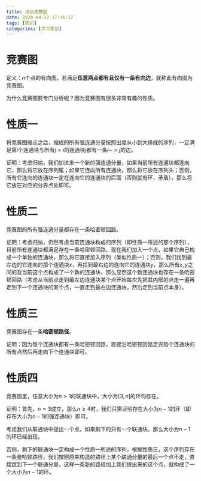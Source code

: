 ```yaml
---
title: 浅谈竞赛图
date: 2020-04-22 17:36:37
tags: [图论]
categories: [学习笔记]
---
```


# 竞赛图

定义：$n$个点的有向图，若满足**任意两点都有且仅有一条有向边**，就称此有向图为竞赛图。

为什么竞赛图要专门分析呢？因为竞赛图有很多非常有趣的性质。

<!--more-->

# 性质一

将竞赛图缩点之后，缩成的所有强连通分量按照出度从小到大排成的序列，一定满足第$i$个连通块与所有$j>i$的连通块$j$都有一条$i->j$的边。

证明：考虑归纳，我们加进来一个新的强连通分量，如果当前所有连通块都连向它，那么将它放在序列尾；如果它连向所有连通块，那么将它放在序列头；否则，所有它连向的连通块一定在连向它的连通块的后面（否则就有环，矛盾），那么将它放在对应的分界点处即可。

# 性质二

竞赛图的所有强连通分量都存在一条哈密顿回路。

证明：考虑归纳，仍然考虑当前连通块构成的序列（即性质一所述的那个序列），目前所有连通块都满足存在一条哈密顿回路。现在我们加入一个点，如果它自己构成一个单独的连通块，那么将它直接加入序列（类似性质一）；否则，我们找到最左边的它连向的那个连通块$x$，再找到最右边的连向它的连通块$y$，那么所有$x,y$之间的及当前这个点构成了一个新的连通块，那么显然这个新连通块也存在一条哈密顿回路（考虑从当前点走到最左边连通块某个点开始每次先把其内部的点走一遍再走到下一个连通块的某个点，一直走到最右边连通块，然后走到当前点本身）。

# 性质三

竞赛图存在一条**哈密顿路径**。

证明：因为每个连通块都有一条哈密顿回路，直接沿哈密顿回路走完每个连通块的所有点然后再走向下个连通块即可。

# 性质四

竞赛图里，任意大小为$n>1$的联通块中，大小为$[3,n]$的环均存在。

证明：首先，$n=3$成立，那么$n\ge 4$时，我们只需证明存在大小为$n-1$的环（即存在大小为$n-1$的强连通块）即可。

考虑我们从联通块中提出一个点，如果剩下的只有一个联通块，那么大小为$n-1$的环已经出现。

否则，剩下的联通块一定构成一个性质一所述的序列，根据性质三，这个序列存在一条曼哈顿路径，我们按照原来构造的路径上某个联通分量的最后一个点不走，直接跳到下一个联通分量，这样一条新的路径加上我们提出来的这个点，就构成了一个大小为$n-1$的环。



